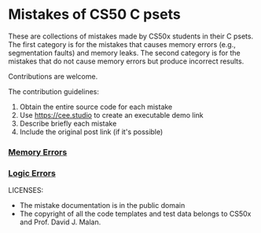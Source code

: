 # Mistakes of CS50 C psets

These are collections of mistakes made by CS50x students in their C
psets. The first category is for the mistakes that causes memory
errors (e.g., segmentation faults) and memory leaks. The second
category is for the mistakes that do not cause memory errors but
produce incorrect results.

Contributions are welcome.

The contribution guidelines:

1. Obtain the entire source code for each mistake
2. Use https://cee.studio to create an executable demo link
3. Describe briefly each mistake
4. Include the original post link (if it's possible)

### [Memory Errors](memory-errors.md)

### [Logic Errors](logic-errors.md)


LICENSES:
 - The mistake documentation is in the public domain
 - The copyright of all the code templates and test data belongs to CS50x and Prof. David J. Malan.

